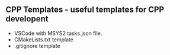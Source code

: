 ## CPP Templates - useful templates for CPP developent

 - VSCode with MSYS2 tasks.json file.
 - CMakeLists.txt template
 - .gitignore template
